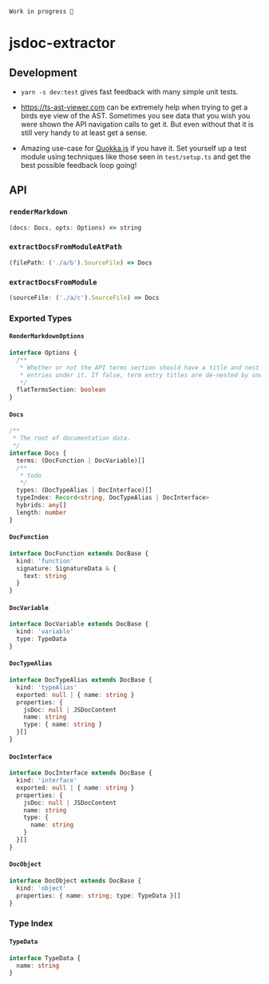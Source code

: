 ```
Work in progress 👷‍
```

# jsdoc-extractor

## Development

- `yarn -s dev:test` gives fast feedback with many simple unit tests.

- https://ts-ast-viewer.com can be extremely help when trying to get a birds eye view of the AST. Sometimes you see data that you wish you were shown the API navigation calls to get it. But even without that it is still very handy to at least get a sense.

- Amazing use-case for [Quokka.js](https://quokkajs.com/) if you have it. Set yourself up a test module using techniques like those seen in `test/setup.ts` and get the best possible feedback loop going!

## API

<!-- START API DOCS --->

### `renderMarkdown`

<!-- prettier-ignore -->
```ts
(docs: Docs, opts: Options) => string
```

### `extractDocsFromModuleAtPath`

<!-- prettier-ignore -->
```ts
(filePath: ('./a/b').SourceFile) => Docs
```

### `extractDocsFromModule`

<!-- prettier-ignore -->
```ts
(sourceFile: ('./a/c').SourceFile) => Docs
```

### Exported Types

#### `RenderMarkdownOptions`

```ts
interface Options {
  /**
   * Whether or not the API terms section should have a title and nest its term
   * entries under it. If false, term entry titles are de-nested by one level.
   */
  flatTermsSection: boolean
}
```

#### `Docs`

```ts
/**
 * The root of documentation data.
 */
interface Docs {
  terms: (DocFunction | DocVariable)[]
  /**
   * todo
   */
  types: (DocTypeAlias | DocInterface)[]
  typeIndex: Record<string, DocTypeAlias | DocInterface>
  hybrids: any[]
  length: number
}
```

#### `DocFunction`

```ts
interface DocFunction extends DocBase {
  kind: 'function'
  signature: SignatureData & {
    text: string
  }
}
```

#### `DocVariable`

```ts
interface DocVariable extends DocBase {
  kind: 'variable'
  type: TypeData
}
```

#### `DocTypeAlias`

```ts
interface DocTypeAlias extends DocBase {
  kind: 'typeAlias'
  exported: null | { name: string }
  properties: {
    jsDoc: null | JSDocContent
    name: string
    type: { name: string }
  }[]
}
```

#### `DocInterface`

```ts
interface DocInterface extends DocBase {
  kind: 'interface'
  exported: null | { name: string }
  properties: {
    jsDoc: null | JSDocContent
    name: string
    type: {
      name: string
    }
  }[]
}
```

#### `DocObject`

```ts
interface DocObject extends DocBase {
  kind: 'object'
  properties: { name: string; type: TypeData }[]
}
```

### Type Index

#### `TypeData`

```ts
interface TypeData {
  name: string
}
```

<!-- END API DOCS --->
